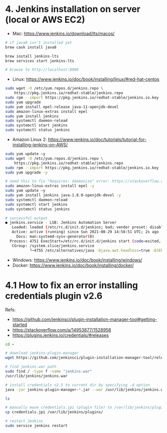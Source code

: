 # 4. Jenkins installation on server (local or AWS EC2)
- Mac: https://www.jenkins.io/download/lts/macos/
```sh
# if java8 isn't installed yet
brew cask install java8

brew install jenkins-lts
brew services start jenkins-lts

# browse to http://localhost:8080
```
- Linux: https://www.jenkins.io/doc/book/installing/linux/#red-hat-centos
```sh
sudo wget -O /etc/yum.repos.d/jenkins.repo \
    https://pkg.jenkins.io/redhat-stable/jenkins.repo
sudo rpm --import https://pkg.jenkins.io/redhat-stable/jenkins.io.key
sudo yum upgrade
sudo yum install epel-release java-11-openjdk-devel
sudo amazon-linux-extras install epel
sudo yum install jenkins
sudo systemctl daemon-reload
sudo systemctl start jenkins
sudo systemctl status jenkins
```
- Amazon Linux 2: https://www.jenkins.io/doc/tutorials/tutorial-for-installing-jenkins-on-AWS/
```sh
sudo yum update –y
sudo wget -O /etc/yum.repos.d/jenkins.repo \
    https://pkg.jenkins.io/redhat-stable/jenkins.repo
sudo rpm --import https://pkg.jenkins.io/redhat-stable/jenkins.io.key
sudo yum upgrade -y

# need this to fix "Requires: daemonize" error: https://stackoverflow.com/a/68891713/1528958
sudo amazon-linux-extras install epel -y
sudo yum update –y
sudo yum install jenkins java-1.8.0-openjdk-devel -y
sudo systemctl daemon-reload
sudo systemctl start jenkins
sudo systemctl status jenkins

# successful output
● jenkins.service - LSB: Jenkins Automation Server
   Loaded: loaded (/etc/rc.d/init.d/jenkins; bad; vendor preset: disabled)
   Active: active (running) since Sun 2021-08-29 14:58:51 UTC; 2s ago
     Docs: man:systemd-sysv-generator(8)
  Process: 4751 ExecStart=/etc/rc.d/init.d/jenkins start (code=exited, status=0/SUCCESS)
   CGroup: /system.slice/jenkins.service
           └─4755 /etc/alternatives/java -Djava.awt.headless=true -DJENKINS_HOME=/var/lib/jenkins -jar /usr/lib/jenkins/jenkins.war --logfile=/var/log/jenkins/jenkins.log --webroot=/var/cache/jenkin...
```
- Windows: https://www.jenkins.io/doc/book/installing/windows/
- Docker: https://www.jenkins.io/doc/book/installing/docker/


# 4.1 How to fix an error installing credentials plugin v2.6
Refs:
- https://github.com/jenkinsci/plugin-installation-manager-tool#getting-started
- https://stackoverflow.com/a/14953877/1528958
- https://plugins.jenkins.io/credentials/#releases

```sh
cd ~

# download jenkins-plugin-manager
wget https://github.com/jenkinsci/plugin-installation-manager-tool/releases/download/2.11.0/jenkins-plugin-manager-2.11.0.jar

# find jenkins.war path
sudo find / -type f -name "jenkins.war"
/usr/lib/jenkins/jenkins.war

# install credentials v2.5 to current dir by specifying -d option
java -jar jenkins-plugin-manager-*.jar --war /usr/lib/jenkins/jenkins.war --plugins credentials:2.5 -d .

ls

# manually move credentials.jpi (plugin file) to /var/lib/jenkins/plugins/
cp credentials.jpi /var/lib/jenkins/plugins/

# restart Jenkins
sudo service jenkins restart
```